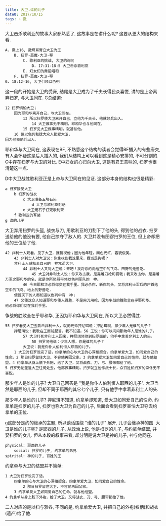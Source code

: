```yaml
---
title: 大卫.谁的儿子
date0: 2017/10/15
tags: ☆ 撒
---
```


大卫击杀歌利亚的故事大家都熟悉了, 这故事是在讲什么呢? 这要从更大的结构来看.

    A. 撒上16, 撒母耳膏立大卫为王
        B. 扫罗-恶魔-大卫-琴
            C. 歌利亚的挑战, 大卫的询问
                D. 17:31-18:5 大卫击杀歌利亚
            E. 妇女们的舞蹈唱和
        F. 扫罗-恶魔-大卫-琴
    G. 18:12-16, 大卫引领以色列

这一段的开始是大卫的受膏, 结尾是大卫成为了千夫长得民众喜悦, 讲的是上帝离弃扫罗, 与大卫同在. G总结道:

    12 扫罗惧怕大卫；
        因为耶和华离开自己，与大卫同在。
            13 所以扫罗使大卫离开自己，立他为千夫长，他就领兵出入。
                14 大卫做事无不精明，耶和华也与他同在。
            15 扫罗见大卫做事精明，就甚怕他。
        16 但以色列和犹大众人都爱大卫，
    因为他领他们出入。

耶和华与大卫同在, 这表现在BF, 不熟悉这个结构的读者会觉得BF插入的有些唐突, 有人会怀疑这是后人插入的, 我们从结构上可以看到这是精心安排的, 不可分割的.
C中存在扫罗与大卫的对比. E中妇女的心归向大卫, 这是有君王意味的, 扫罗也很清楚这一点.

D中大卫战胜歌利亚正是上帝与大卫同在的见证. 这部分本身的结构也很是精彩:

    a 扫罗接见大卫
        b 扫罗的战衣
            c 大卫准备五块石头
                d 大卫与歌利亚对话
            e 大卫用石子打死歌利亚
        f 歌利亚的军装
    g 谁的儿子

大卫弃用扫罗的头盔, 战衣与刀, 用歌利亚的刀割下了他的头, 得到他的战衣. 扫罗送给他的他没有要, 他自己掠夺了敌人的. 大卫并没有图谬扫罗的王位, 但上帝却把他的王位给了他.

    42 非利士人观看，见了大卫，就藐视他；因为他年轻，面色光红，容貌俊美。
        43 非利士人对大卫说：你拿杖到我这里来，我岂是狗呢？
        非利士人就指着自己的　神咒诅大卫。
            44 非利士人又对大卫说：来吧！我将你的肉给空中的飞鸟、田野的走兽吃。
                45 大卫对非利士人说：你来攻击我，是靠着刀枪和铜戟；我来攻击你，是靠着万军之耶和华的名，就是你所怒骂带领以色列军队的　神。
            46 今日耶和华必将你交在我手里。我必杀你，斩你的头，又将非利士军兵的尸首给空中的飞鸟、地上的野兽吃，
        使普天下的人都知道以色列中有　神；
        47 又使这众人知道耶和华使人得胜，不是用刀用枪，因为争战的胜败全在乎耶和华。
    他必将你们交在我们手里。

争战的胜败全在乎耶和华, 正因为耶和华与大卫同在, 所以大卫必然得胜.

    55 扫罗看见大卫去攻击非利士人，就问元帅押尼珥说：押尼珥啊，那少年人是谁的儿子？
        押尼珥说：我敢在王面前起誓，我不知道。56 王说：你可以问问那幼年人是谁的儿子。
            57 大卫打死非利士人回来，押尼珥领他到扫罗面前，他手中拿着非利士人的头。
                58 扫罗问他说：少年人哪，你是谁的儿子？
            大卫说：我是你仆人伯利恒人耶西的儿子。
        1 大卫对扫罗说完了话，约拿单的心与大卫的心深相契合。约拿单爱大卫，如同爱自己的性命。2 那日扫罗留住大卫，不容他再回父家。3 约拿单爱大卫如同爱自己的性命，就与他结盟。4 约拿单从身上脱下外袍，给了大卫，又将战衣、刀、弓、腰带都给了他。
    5 扫罗无论差遣大卫往何处去，他都做事精明。扫罗就立他作战士长，众百姓和扫罗的臣仆无不喜悦。

那少年人是谁的儿子? 大卫自己回答是 "我是你仆人伯利恒人耶西的儿子". 大卫当然是耶西的儿子, 但却不同于耶西的其它七个儿子, 只有他手中拿着非利士人的头.

那少年人是谁的儿子? 押尼珥不知道, 约拿单却知道, 爱大卫如同爱自己的性命. 约拿单是扫罗的儿子, 扫罗也称大卫为自己的儿子, 后面会看到扫罗害怕大卫夺去约拿单的王位.

g这部分是约的继承的主题, 所以谈话围绕 "谁的儿子" 展开, 儿子会继承神的国. 大卫是谁的儿子呢? 是耶西的儿子. 从政治上说, 他是扫罗的儿子, 与约拿单结盟, 并娶扫罗的女儿. 但从本段的叙事来看, 却分明是说大卫是神的儿子, 神与他同在.

    physical: 耶西的儿子
        social: 扫罗的儿子, 约拿单的弟兄
    spirital: 神的儿子, 百姓的王

约拿单与大卫的结盟并不简单:

    1 大卫对扫罗说完了话，
        约拿单的心与大卫的心深相契合。约拿单爱大卫，如同爱自己的性命。
            2 那日扫罗留住大卫，不容他再回父家。
        3 约拿单爱大卫如同爱自己的性命，就与他结盟。
    4 约拿单从身上脱下外袍，给了大卫，又将战衣、刀、弓、腰带都给了他。

二人对应的是以扫与雅各, 不同的是, 约拿单爱大卫, 并把自己的外袍(权柄)和战衣(遗产)给了他.

-----------
<!-- 圣经中的几对弟兄:

    该隐, 亚伯
        罗得, 亚伯兰
            以扫, 雅各
                摩西, 亚伦
            约拿单, 大卫
        约翰, 主耶稣
    彼得, 保罗 -->
